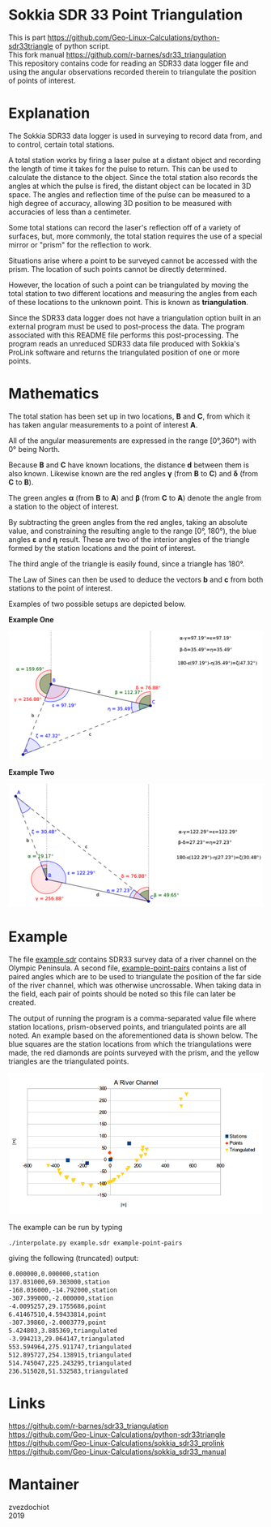 Sokkia SDR 33 Point Triangulation
=================================

This is part https://github.com/Geo-Linux-Calculations/python-sdr33triangle of python script.  
This fork manual https://github.com/r-barnes/sdr33_triangulation  
This repository contains code for reading an SDR33 data logger file and using
the angular observations recorded therein to triangulate the position of points
of interest.

Explanation
===========

The Sokkia SDR33 data logger is used in surveying to record data from, and to
control, certain total stations.

A total station works by firing a laser pulse at a distant object and recording
the length of time it takes for the pulse to return. This can be used to
calculate the distance to the object. Since the total station also records the
angles at which the pulse is fired, the distant object can be located in 3D
space. The angles and reflection time of the pulse can be measured to a high
degree of accuracy, allowing 3D position to be measured with accuracies of less
than a centimeter.

Some total stations can record the laser's reflection off of a variety of
surfaces, but, more commonly, the total station requires the use of a special
mirror or "prism" for the reflection to work.

Situations arise where a point to be surveyed cannot be accessed with the
prism. The location of such points cannot be directly determined.

However, the location of such a point can be triangulated by moving the total
station to two different locations and measuring the angles from each of these
locations to the unknown point. This is known as **triangulation**.

Since the SDR33 data logger does not have a triangulation option built in an
external program must be used to post-process the data. The program associated
with this README file performs this post-processing. The program reads an
unreduced SDR33 data file produced with Sokkia's ProLink software and returns
the triangulated position of one or more points.

Mathematics
===========
The total station has been set up in two locations, **B** and **C**, from which
it has taken angular measurements to a point of interest **A**.

All of the angular measurements are expressed in the range [0&deg;,360&deg;)
with 0&deg; being North.

Because **B** and **C** have known locations, the distance **d** between them
is also known. Likewise known are the red angles **&gamma;** (from **B**
to **C**) and **&delta;** (from **C** to **B**).

The green angles **&alpha;** (from **B** to **A**) and **&beta;** (from **C**
to **A**) denote the angle from a station to the object of interest.

By subtracting the green angles from the red angles, taking an absolute value,
and constraining the resulting angle to the range [0&deg;, 180&deg;), the blue
angles **&epsilon;** and **&eta;** result. These are two of the interior angles
of the triangle formed by the station locations and the point of interest.

The third angle of the triangle is easily found, since a triangle has 180&deg;.

The Law of Sines can then be used to deduce the vectors **b** and **c** from
both stations to the point of interest.

Examples of two possible setups are depicted below.

**Example One**

![Layout of triangulation mathematics](doc/math1.png)

**Example Two**

![An alternative layout of triangulation mathematics](doc/math2.png)

Example
=======

The file [example.sdr](example.sdr) contains SDR33 survey data of a river
channel on the Olympic Peninsula. A second file,
[example-point-pairs](example-point-pairs) contains a list of paired angles
which are to be used to triangulate the position of the far side of the river
channel, which was otherwise uncrossable. When taking data in the field, each
pair of points should be noted so this file can later be created.

The output of running the program is a comma-separated value file where station
locations, prism-observed points, and triangulated points are all noted. An
example based on the aforementioned data is shown below. The blue squares are
the station locations from which the triangulations were made, the red diamonds
are points surveyed with the prism, and the yellow triangles are the
triangulated points.

![Example of graphed output of the triangulation program](doc/channel.png)

The example can be run by typing

    ./interpolate.py example.sdr example-point-pairs

giving the following (truncated) output:

    0.000000,0.000000,station
    137.031000,69.303000,station
    -168.036000,-14.792000,station
    -307.399000,-2.000000,station
    -4.0095257,29.1755686,point
    6.41467510,4.59433814,point
    -307.39860,-2.0003779,point
    5.424803,3.885369,triangulated
    -3.994213,29.064147,triangulated
    553.594964,275.911747,triangulated
    512.895727,254.138915,triangulated
    514.745047,225.243295,triangulated
    236.515028,51.532583,triangulated

Links
=====
https://github.com/r-barnes/sdr33_triangulation  
https://github.com/Geo-Linux-Calculations/python-sdr33triangle  
https://github.com/Geo-Linux-Calculations/sokkia_sdr33_prolink  
https://github.com/Geo-Linux-Calculations/sokkia_sdr33_manual  

Mantainer
===========
zvezdochiot  
2019
